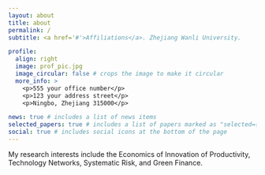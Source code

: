 ```yaml
---
layout: about
title: about
permalink: /
subtitle: <a href='#'>Affiliations</a>. Zhejiang Wanli University. 

profile:
  align: right
  image: prof_pic.jpg
  image_circular: false # crops the image to make it circular
  more_info: >
    <p>555 your office number</p>
    <p>123 your address street</p>
    <p>Ningbo, Zhejiang 315000</p>

news: true # includes a list of news items
selected_papers: true # includes a list of papers marked as "selected={true}"
social: true # includes social icons at the bottom of the page
---
```






My research interests include the Economics of Innovation of Productivity, Technology Networks, Systematic Risk, and Green Finance. 



